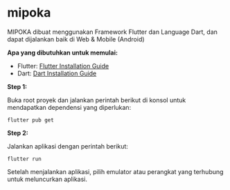 # mipoka

MIPOKA dibuat menggunakan Framework Flutter dan Language Dart, dan dapat dijalankan baik di Web & Mobile (Android)

**Apa yang dibutuhkan untuk memulai:**

- Flutter: [Flutter Installation Guide](https://flutter.dev/docs/get-started/install)
- Dart: [Dart Installation Guide](https://dart.dev/get-dart)

**Step 1:**

Buka root proyek dan jalankan perintah berikut di konsol untuk mendapatkan dependensi yang diperlukan: 
```
flutter pub get 
```

**Step 2:**

Jalankan aplikasi dengan perintah berikut:
```
flutter run
```
Setelah menjalankan aplikasi, pilih emulator atau perangkat yang terhubung untuk meluncurkan aplikasi.
